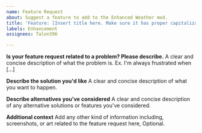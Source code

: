 ```yaml
---
name: Feature Request
about: Suggest a feature to add to the Enhanced Weather mod.
title: 'Feature: [Insert title here. Make sure it has proper capitalization]'
labels: Enhancement
assignees: Talon396

---
```


**Is your feature request related to a problem? Please describe.**
A clear and concise description of what the problem is. Ex. I'm always frustrated when [...]

**Describe the solution you'd like**
A clear and concise description of what you want to happen.

**Describe alternatives you've considered**
A clear and concise description of any alternative solutions or features you've considered.

**Additional context**
Add any other kind of information including, screenshots, or art related to the feature request here, Optional.
